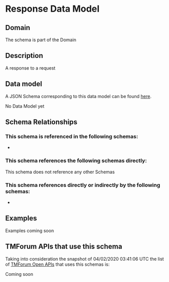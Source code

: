 # Response Data Model

## Domain

The  schema is part of the  Domain

## Description

A response to a request

## Data model

A JSON Schema corresponding to this data model can be found
[here](https://github.com/tmforum-rand/schemas/blob/candidates/Common/Response.schema.json).

No Data Model yet

## Schema Relationships

### This schema is referenced in the following schemas:

-

### This schema references the following schemas directly:

This schema does not reference any other Schemas

### This schema references directly or indirectly by the following schemas:

-



## Examples

Examples coming soon

## TMForum APIs that use this schema

Taking into consideration the snapshot of 04/02/2020 03:41:06 UTC the list of [TMForum Open APIs](https://www.tmforum.org/open-apis/) that uses this schemas is:

Coming soon